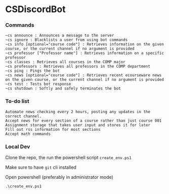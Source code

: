 # CSDiscordBot
### Commands
```
~cs announce : Announces a message to the server
~cs ignore : Blacklists a user from using bot commands
~cs info [optional="course code"] : Retrieves information on the given course, or the current channel if no argument is provided
~cs professor ["Professor name"] : Retrieves information on a specific professor
~cs classes : Retrieves all courses in the COMP major
~cs professors : Retrieves all professors in the COMP department
~cs ping : Pings the bot 
~cs news [optional="course code"] : Retrieves recent ecourseware news on the given course, or the current channel if no argument is provided
~cs test : Tests bot response
~cs shutdown : Softly and safely terminates the bot
```
### To-do list
```
Automate news checking every 2 hours, posting any updates in the correct channel.
Accept news for every section of a course rather than just course 001
Assignment storage that takes user input and stores it for later
Fill out rss information for most sections
Accept math commands
```

### Local Dev

Clone the repo, the run the powershell script `create_env.ps1`

Make sure to have `git` cli installed

Open powershell (preferably in administrator mode)
```cmd
.\create_env.ps1
```